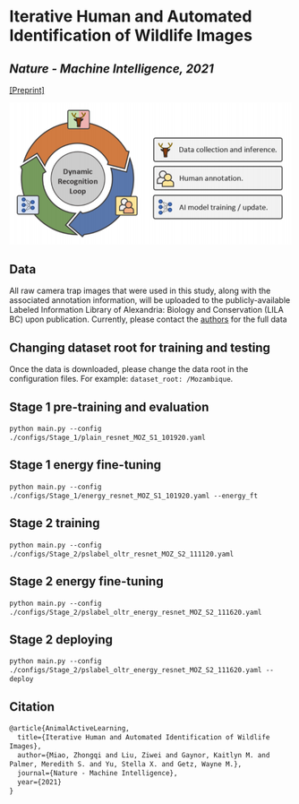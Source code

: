 # Iterative Human and Automated Identification of Wildlife Images

## *Nature - Machine Intelligence, 2021*

[[Preprint]](https://arxiv.org/abs/2105.02320)

<img src='./assets/intro.png' width=600>

## Data
All raw camera trap images that were used in this study, along with the associated
annotation information, will be uploaded to the publicly-available Labeled Information
Library of Alexandria: Biology and Conservation (LILA BC) upon publication. Currently, please 
contact the [authors](zhongqi.miao@berkeley.edu) for the full data

## Changing dataset root for training and testing
Once the data is downloaded, please change the data root in the configuration files. For 
example: `dataset_root: /Mozambique`. 

## Stage 1 pre-training and evaluation
```
python main.py --config ./configs/Stage_1/plain_resnet_MOZ_S1_101920.yaml
```
## Stage 1 energy fine-tuning
```
python main.py --config ./configs/Stage_1/energy_resnet_MOZ_S1_101920.yaml --energy_ft
```
## Stage 2 training
```
python main.py --config ./configs/Stage_2/pslabel_oltr_resnet_MOZ_S2_111120.yaml
```
## Stage 2 energy fine-tuning
```
python main.py --config ./configs/Stage_2/pslabel_oltr_energy_resnet_MOZ_S2_111620.yaml
```
## Stage 2 deploying
```
python main.py --config ./configs/Stage_2/pslabel_oltr_energy_resnet_MOZ_S2_111620.yaml --deploy
```

## Citation
```
@article{AnimalActiveLearning,
  title={Iterative Human and Automated Identification of Wildlife Images},
  author={Miao, Zhongqi and Liu, Ziwei and Gaynor, Kaitlyn M. and Palmer, Meredith S. and Yu, Stella X. and Getz, Wayne M.},
  journal={Nature - Machine Intelligence},
  year={2021}
}
```
